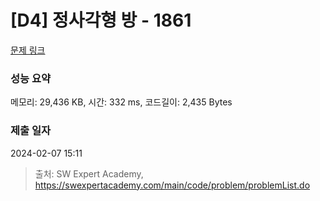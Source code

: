 # [D4] 정사각형 방 - 1861 

[문제 링크](https://swexpertacademy.com/main/code/problem/problemDetail.do?contestProbId=AV5LtJYKDzsDFAXc) 

### 성능 요약

메모리: 29,436 KB, 시간: 332 ms, 코드길이: 2,435 Bytes

### 제출 일자

2024-02-07 15:11



> 출처: SW Expert Academy, https://swexpertacademy.com/main/code/problem/problemList.do